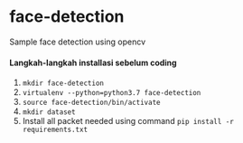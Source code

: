 # face-detection
Sample face detection using opencv

#### Langkah-langkah installasi sebelum coding
1. ```mkdir face-detection```
2. ```virtualenv --python=python3.7 face-detection```
3. ```source face-detection/bin/activate```
3. ```mkdir dataset```
4. Install all packet needed using command ```pip install -r requirements.txt```
